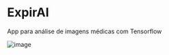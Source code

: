 # ExpirAI
App para análise de imagens médicas com Tensorflow

![image](https://user-images.githubusercontent.com/5161201/149453995-b3a4126b-0ac4-43fb-9a07-16dffe1d98ce.png)
